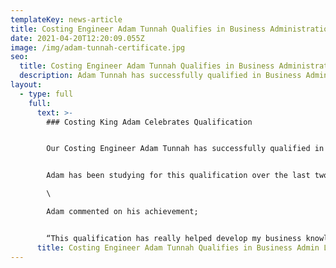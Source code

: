 ```yaml
---
templateKey: news-article
title: Costing Engineer Adam Tunnah Qualifies in Business Administration Level 3
date: 2021-04-20T12:20:09.055Z
image: /img/adam-tunnah-certificate.jpg
seo:
  title: Costing Engineer Adam Tunnah Qualifies in Business Administration Level 3
  description: Adam Tunnah has successfully qualified in Business Administration Level 3
layout:
  - type: full
    full:
      text: >-
        ### Costing King Adam Celebrates Qualification


        Our Costing Engineer Adam Tunnah has successfully qualified in Business Administration Level 3. 


        Adam has been studying for this qualification over the last two years and is delighted to have passed with flying colours. Whilst studying for this qualification Adam has played a significant part in the companies recent record growth of over 20%.\

        \

        Adam commented on his achievement;


        “This qualification has really helped develop my business knowledge and it has given me the confidence to progress within the company. Thank you to Alliance Learning and Assembly Solutions for supporting me through this Apprenticeship!"
      title: Costing Engineer Adam Tunnah Qualifies in Business Admin Level 3
---
```

